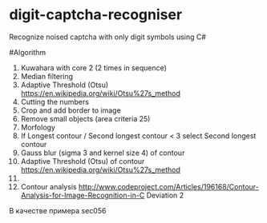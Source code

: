 # digit-captcha-recogniser
Recognize noised captcha with only digit symbols using C#

#Algorithm

1. Kuwahara with core 2 (2 times in sequence)
2. Median filtering
3. Adaptive Threshold (Otsu) https://en.wikipedia.org/wiki/Otsu%27s_method
4. Cutting the numbers
5. Crop and add border to image
6. Remove small objects (area criteria 25)
7. Morfology
9. If Longest contour / Second longest contour < 3 select Second longest contour
10. Gauss blur (sigma 3 and kernel size 4) of contour
11. Adaptive Threshold (Otsu) of contour https://en.wikipedia.org/wiki/Otsu%27s_method
12. 
13. Contour analysis http://www.codeproject.com/Articles/196168/Contour-Analysis-for-Image-Recognition-in-C Deviation 2


В качестве примера sec056